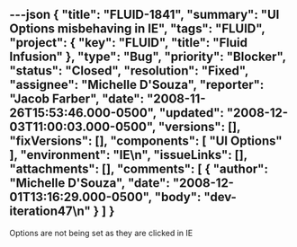 ---json
{
  "title": "FLUID-1841",
  "summary": "UI Options misbehaving in IE",
  "tags": "FLUID",
  "project": {
    "key": "FLUID",
    "title": "Fluid Infusion"
  },
  "type": "Bug",
  "priority": "Blocker",
  "status": "Closed",
  "resolution": "Fixed",
  "assignee": "Michelle D'Souza",
  "reporter": "Jacob Farber",
  "date": "2008-11-26T15:53:46.000-0500",
  "updated": "2008-12-03T11:00:03.000-0500",
  "versions": [],
  "fixVersions": [],
  "components": [
    "UI Options"
  ],
  "environment": "IE\n",
  "issueLinks": [],
  "attachments": [],
  "comments": [
    {
      "author": "Michelle D'Souza",
      "date": "2008-12-01T13:16:29.000-0500",
      "body": "dev-iteration47\n"
    }
  ]
}
---
Options are not being set as they are clicked in IE

        